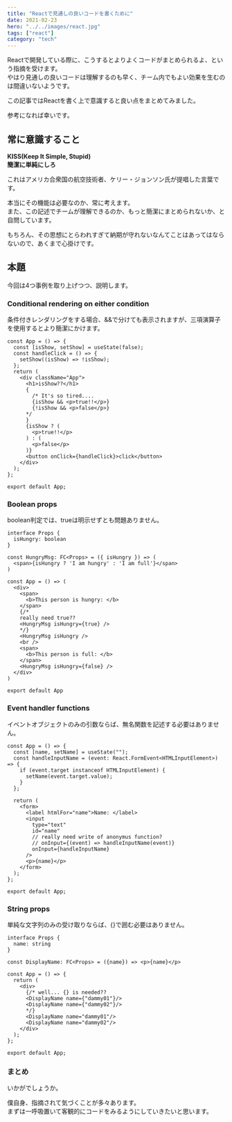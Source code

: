 ```yaml
---
title: "Reactで見通しの良いコードを書くために"
date: 2021-02-23
hero: "../../images/react.jpg"
tags: ["react"]
category: "tech"
---
```

Reactで開発している際に、こうするとよりよくコードがまとめられるよ、という指摘を受けます。  
やはり見通しの良いコードは理解するのも早く、チーム内でもよい効果を生むのは間違いないようです。

この記事ではReactを書く上で意識すると良い点をまとめてみました。

参考になれば幸いです。

## 常に意識すること
**KISS(Keep It Simple, Stupid)**  
**簡潔に単純にしろ**

これはアメリカ合衆国の航空技術者、ケリー・ジョンソン氏が提唱した言葉です。

本当にその機能は必要なのか、常に考えます。  
また、この記述でチームが理解できるのか、もっと簡潔にまとめられないか、と自問しています。

もちろん、その思想にとらわれすぎて納期が守れないなんてことはあってはならないので、あくまで心掛けです。

## 本題
今回は4つ事例を取り上げつつ、説明します。

### Conditional rendering on either condition
条件付きレンダリングをする場合、&&で分けても表示されますが、三項演算子を使用するとより簡潔にかけます。

```tsx
const App = () => {
  const [isShow, setShow] = useState(false);
  const handleClick = () => {
    setShow((isShow) => !isShow);
  };
  return (
    <div className="App">
      <h1>isShow??</h1>
      {
        /* It's so tired....
        {isShow && <p>true!!</p>}
        {!isShow && <p>false</p>}
      */
      }
      {isShow ? (
        <p>true!!</p>
      ) : (
        <p>false</p>
      )}
      <button onClick={handleClick}>click</button>
    </div>
  );
};

export default App;
```

### Boolean props
boolean判定では、trueは明示せずとも問題ありません。

```tsx
interface Props {
  isHungry: boolean
}

const HungryMsg: FC<Props> = ({ isHungry }) => (
  <span>{isHungry ? 'I am hungry' : 'I am full'}</span>
)

const App = () => (
  <div>
    <span>
      <b>This person is hungry: </b>
    </span>
    {/*
    really need true??
    <HungryMsg isHungry={true} />
    */}
    <HungryMsg isHungry />
    <br />
    <span>
      <b>This person is full: </b>
    </span>
    <HungryMsg isHungry={false} />
  </div>
)

export default App
```

### Event handler functions
イベントオブジェクトのみの引数ならば、無名関数を記述する必要はありません。

```tsx
const App = () => {
  const [name, setName] = useState("");
  const handleInputName = (event: React.FormEvent<HTMLInputElement>) => {
    if (event.target instanceof HTMLInputElement) {
      setName(event.target.value);
    }
  };

  return (
    <form>
      <label htmlFor="name">Name: </label>
      <input
        type="text"
        id="name"
        // really need write of anonymus function?
        // onInput={(event) => handleInputName(event)}
        onInput={handleInputName}
      />
      <p>{name}</p>
    </form>
  );
};

export default App;
```

### String props
単純な文字列のみの受け取りならば、{}で囲む必要はありません。
```tsx
interface Props {
  name: string
}

const DisplayName: FC<Props> = ({name}) => <p>{name}</p>

const App = () => {
  return (
    <div>
      {/* well... {} is needed??
      <DisplayName name={"dammy01"}/>
      <DisplayName name={"dammy02"}/>
      */}
      <DisplayName name="dammy01"/>
      <DisplayName name="dammy02"/>
    </div>
  );
};

export default App;
```

### まとめ
いかがでしょうか。

僕自身、指摘されて気づくことが多々あります。  
まずは一呼吸置いて客観的にコードをみるようにしていきたいと思います。